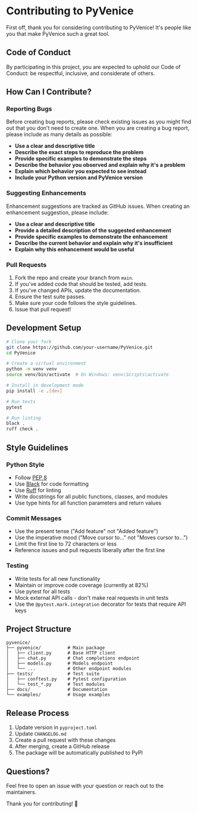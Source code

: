 # Contributing to PyVenice

First off, thank you for considering contributing to PyVenice! It's people like you that make PyVenice such a great tool.

## Code of Conduct

By participating in this project, you are expected to uphold our Code of Conduct: be respectful, inclusive, and considerate of others.

## How Can I Contribute?

### Reporting Bugs

Before creating bug reports, please check existing issues as you might find out that you don't need to create one. When you are creating a bug report, please include as many details as possible:

* **Use a clear and descriptive title**
* **Describe the exact steps to reproduce the problem**
* **Provide specific examples to demonstrate the steps**
* **Describe the behavior you observed and explain why it's a problem**
* **Explain which behavior you expected to see instead**
* **Include your Python version and PyVenice version**

### Suggesting Enhancements

Enhancement suggestions are tracked as GitHub issues. When creating an enhancement suggestion, please include:

* **Use a clear and descriptive title**
* **Provide a detailed description of the suggested enhancement**
* **Provide specific examples to demonstrate the enhancement**
* **Describe the current behavior and explain why it's insufficient**
* **Explain why this enhancement would be useful**

### Pull Requests

1. Fork the repo and create your branch from `main`.
2. If you've added code that should be tested, add tests.
3. If you've changed APIs, update the documentation.
4. Ensure the test suite passes.
5. Make sure your code follows the style guidelines.
6. Issue that pull request!

## Development Setup

```bash
# Clone your fork
git clone https://github.com/your-username/PyVenice.git
cd PyVenice

# Create a virtual environment
python -m venv venv
source venv/bin/activate  # On Windows: venv\Scripts\activate

# Install in development mode
pip install -e .[dev]

# Run tests
pytest

# Run linting
black .
ruff check .
```

## Style Guidelines

### Python Style

* Follow [PEP 8](https://www.python.org/dev/peps/pep-0008/)
* Use [Black](https://github.com/psf/black) for code formatting
* Use [Ruff](https://github.com/astral-sh/ruff) for linting
* Write docstrings for all public functions, classes, and modules
* Use type hints for all function parameters and return values

### Commit Messages

* Use the present tense ("Add feature" not "Added feature")
* Use the imperative mood ("Move cursor to..." not "Moves cursor to...")
* Limit the first line to 72 characters or less
* Reference issues and pull requests liberally after the first line

### Testing

* Write tests for all new functionality
* Maintain or improve code coverage (currently at 82%)
* Use pytest for all tests
* Mock external API calls - don't make real requests in unit tests
* Use the `@pytest.mark.integration` decorator for tests that require API keys

## Project Structure

```
pyvenice/
├── pyvenice/          # Main package
│   ├── client.py      # Base HTTP client
│   ├── chat.py        # Chat completions endpoint
│   ├── models.py      # Models endpoint
│   └── ...            # Other endpoint modules
├── tests/             # Test suite
│   ├── conftest.py    # Pytest configuration
│   └── test_*.py      # Test modules
├── docs/              # Documentation
└── examples/          # Usage examples
```

## Release Process

1. Update version in `pyproject.toml`
2. Update `CHANGELOG.md`
3. Create a pull request with these changes
4. After merging, create a GitHub release
5. The package will be automatically published to PyPI

## Questions?

Feel free to open an issue with your question or reach out to the maintainers.

Thank you for contributing! 🎉